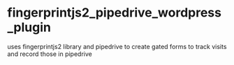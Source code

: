 # fingerprintjs2_pipedrive_wordpress_plugin
uses fingerprintjs2 library and pipedrive to create gated forms to track visits and record those in pipedrive
